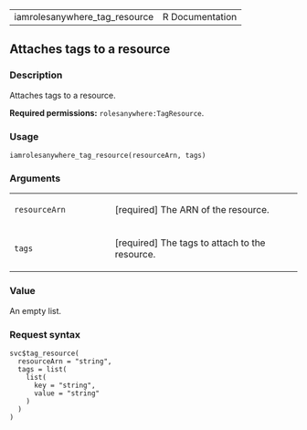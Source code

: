 <table style="width: 100%;">
<tbody>
<tr class="odd">
<td>iamrolesanywhere_tag_resource</td>
<td style="text-align: right;">R Documentation</td>
</tr>
</tbody>
</table>

## Attaches tags to a resource

### Description

Attaches tags to a resource.

**Required permissions:** `rolesanywhere:TagResource`.

### Usage

    iamrolesanywhere_tag_resource(resourceArn, tags)

### Arguments

<table>
<colgroup>
<col style="width: 35%" />
<col style="width: 65%" />
</colgroup>
<tbody>
<tr class="odd">
<td><code
id="iamrolesanywhere_tag_resource_:_resourceArn">resourceArn</code></td>
<td><p>[required] The ARN of the resource.</p></td>
</tr>
<tr class="even">
<td><code id="iamrolesanywhere_tag_resource_:_tags">tags</code></td>
<td><p>[required] The tags to attach to the resource.</p></td>
</tr>
</tbody>
</table>

### Value

An empty list.

### Request syntax

    svc$tag_resource(
      resourceArn = "string",
      tags = list(
        list(
          key = "string",
          value = "string"
        )
      )
    )
